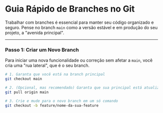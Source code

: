 # Guia Rápido de Branches no Git

Trabalhar com branches é essencial para manter seu código organizado e seguro. Pense no branch `main` como a versão estável e em produção do seu projeto, a "avenida principal".

---

### Passo 1: Criar um Novo Branch

Para iniciar uma nova funcionalidade ou correção sem afetar a `main`, você cria uma "rua lateral", que é o seu branch.

```bash
# 1. Garanta que você está na branch principal
git checkout main

# 2. (Opcional, mas recomendado) Garanta que sua principal está atualizada
git pull origin main

# 3. Crie e mude para o novo branch em um só comando
git checkout -b feature/nome-da-sua-feature